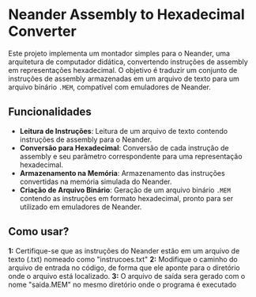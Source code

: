 # Neander Assembly to Hexadecimal Converter

Este projeto implementa um montador simples para o Neander, uma arquitetura de computador didática, convertendo instruções de assembly em representações hexadecimal. O objetivo é traduzir um conjunto de instruções de assembly armazenadas em um arquivo de texto para um arquivo binário `.MEM`, compatível com emuladores de Neander.

## Funcionalidades

- **Leitura de Instruções**: Leitura de um arquivo de texto contendo instruções de assembly para o Neander.
- **Conversão para Hexadecimal**: Conversão de cada instrução de assembly e seu parâmetro correspondente para uma representação hexadecimal.
- **Armazenamento na Memória**: Armazenamento das instruções convertidas na memória simulada do Neander.
- **Criação de Arquivo Binário**: Geração de um arquivo binário `.MEM` contendo as instruções em formato hexadecimal, pronto para ser utilizado em emuladores de Neander.


## Como usar?
**1:** Certifique-se que as instruções do Neander estão em um arquivo de texto (.txt) nomeado como "instrucoes.txt"
**2:** Modifique o caminho do arquivo de entrada no código, de forma que ele aponte para o diretório onde o arquivo está localizado.
**3:** O arquivo de saída sera gerado com o nome "saida.MEM" no mesmo diretório onde o programa é executado

